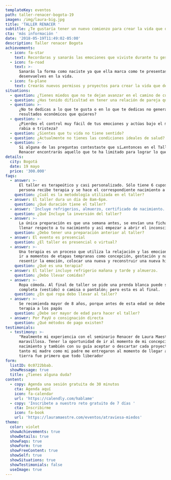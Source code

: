```yaml
---
templateKey: eventos
path: taller-renacer-bogota-19
imagen: /img/laura-big.jpg
title: 'TALLER RENACER '
subtitle: ¿Te gustaría tener un nuevo comienzo para crear la vida que deseas?
cta: 'más información '
date: '2018-05-19T11:49:02-05:00'
description: Taller renacer Bogota
achievements:
  - icon: fa-star
    text: Recordaras y sanarás las emociones que viviste durante tu gestación.
  - icon: fa-road
    text: >-
      Sanarás la forma como naciste ya que ella marca como te presentas y te
      desenvuelves en la vida.
  - icon: fa-plane
    text: Crearás nuevos permisos y proyectos para crear la vida que deseas.
situations:
  - question: ¿Tienes miedos que no te dejan avanzar en el camino de cumplir tus sueños?
  - question: ¿Has tenido dificultad en tener una relación de pareja que quieres?
  - question: >-
      ¿No te dedicas a lo que te gusta o en lo que te dedicas no generas los
      resultados económicos que quieres?
  - question: >-
      ¿Pierdes el control muy fácil de tus emociones y actúas bajo el miedo,
      rabia o tristeza?
  - question: ¿Sientes que tu vida no tiene sentido?
  - question: ¿Actualmente no tienes las condiciones ideales de salud?
  - question: >-
      Si alguna de las preguntas contestaste que sí…entonces en el Taller
      Renacer encontrarás aquello que te ha limitado para lograr lo que quieres
details:
  city: Bogotá
  date: 19 mayo
  price: '300.000'
faqs:
  - answer: >-
      El taller es terapeútico y casi personalizado. Sólo tiene 6 cupos. Cada
      persona recibe terapia y se hace el correspondiente nacimiento a cada uno.
    question: ¿Cuál es la metodología utilizada en el taller?
  - answer: El taller dura un día de 8am-6pm.
    question: ¿Qué duración tiene el taller?
  - answer: 'Incluye refrigerios, almuerzo, certificado de nacimiento.'
    question: ¿Qué Incluye la inversión del taller?
  - answer: >-
      La única preparación es que una semana antes, se envían una ficha para
      llenar respecto a tu nacimiento y así empezar a abrir el inconsciente.
    question: ¿Debo tener una preparación anterior al taller?
  - answer: El evento es presencial
    question: ¿El taller es presencial o virtual?
  - answer: >-
      Una terapia es un proceso que utiliza la relajación y las emociones para
      ir a momentos de etapas tempranas como concepción, gestación y nacimiento;
      resentir la emoción, colocar una nueva y reconstruir una nueva historia.
    question: ¿Qué es una terapia?
  - answer: El taller incluye refrigerio mañana y tarde y almuerzo.
    question: ¿Debo llevar comidas?
  - answer: >-
      Ropa cómoda. Al final de taller se pide una prenda blanca puede ser
      completa (vestido) o camisa o pantalón; pero esta es al final.
    question: ¿En qué ropa debo llevar al taller?
  - answer: >-
      Se recomienda mayor de 8 años, porque antes de esta edad se debe hacer la
      terapia a los papás
    question: ¿Debe ser mayor de edad para hacer el taller?
  - answer: Por PayU o consignación directa
    question: ¿Qué métodos de pago existen?
testimonials:
  - testimony: >-
      "Realmente mi experiencia con el seminario Renacer de Laura Maestre fue
      maravillosa. Tener la oportunidad de ir al momento de mi concepción y
      nacimiento y también con su guía aceptar o descartar cada proyecto que
      tanto mi madre como mi padre me entregaron al momento de llegar a esta
      tierra fue primero que todo liberador
form:
  listID: 0c0722bbab.
  showMessage: true
  title: ¿Tienes alguna duda?
content:
  - copy: Agenda una sesión gratuita de 30 minutos
    cta: Agenda aquí
    icon: fa-calendar
    url: 'https://calendly.com/hablame'
  - copy: 'Inscribete a nuestro reto gratuito de 7 días '
    cta: Inscribirme
    icon: fa-book
    url: 'https://lauramaestre.com/eventos/atraviesa-miedos'
theme:
  color: violet
  showAchievements: true
  showDetails: true
  showFaqs: true
  showForm: true
  showFreeContent: true
  showSelf: true
  showSituations: true
  showTestimonials: false
  useImage: true
---
```


